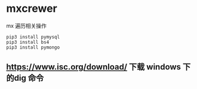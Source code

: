 # mxcrewer

mx 遍历相关操作

```shell
pip3 install pymysql
pip3 install bs4
pip3 install pymongo
```

## https://www.isc.org/download/ 下载 windows 下的dig 命令
